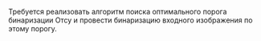 Требуется реализовать алгоритм поиска оптимального порога бинаризации Отсу и провести бинаризацию входного изображения по этому порогу.
